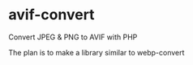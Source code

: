# avif-convert
Convert JPEG &amp; PNG to AVIF with PHP 

The plan is to make a library similar to webp-convert
